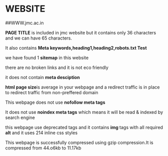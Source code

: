 

# WEBSITE
##WWW.jmc.ac.in
<html>
<B>PAGE TITLE</B> is included in jmc website but it contains only 36 characters and we can have 65 characters.
<p>It also contains <b>Meta keywords,heading1,heading2,robots.txt Test</b></p>
<p>we have found 1 <b>sitemap</b> in this website</p>
<p>there are no broken links and it is not eco friendly</p>
<p>it does not contain <b>meta desciption</b></p>
<p><b>html page size</b>is average in your webpage and a redirect traffic is in place to redirect traffic from non-preffered domain<p>
<p> This webpage does not use <b>nofollow meta tags</b></p>
<p>It does not use <b>noindex meta tags</b> which means it will be read & indexed by search engine</p>
<p>this webpage use deprecated tags and it contains <b>img </b>tags with all required <b>alt</b> and it uses 214 inline css styles</p>
<p> This webpage is successfully compressed using gzip compression.It is compressed from 44.o6kb to 11.17kb</p>
</html>
